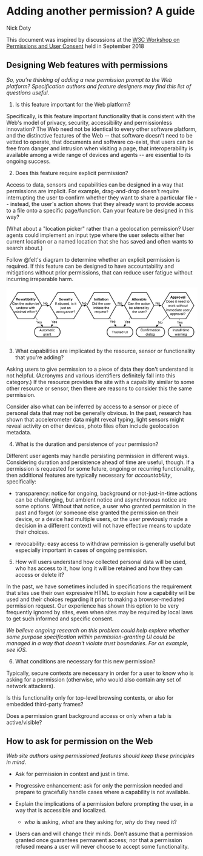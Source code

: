 

# Adding another permission? A guide

Nick Doty

This document was inspired by discussions at the [W3C Workshop on Permissions and User Consent](https://www.w3.org/Privacy/permissions-ws-2018/) held in September 2018

## Designing Web features with permissions

_So, you're thinking of adding a new permission prompt to the Web platform? Specification authors and feature designers may find this list of questions useful._

1. Is this feature important for the Web platform?

Specifically, is this feature important functionality that is consistent with the Web's model of privacy, security, accessibility and permissionless innovation? The Web need not be identical to every other software platform, and the distinctive features of the Web -- that software doesn't need to be vetted to operate, that documents and software co-exist, that users can be free from danger and intrusion when visiting a page, that interoperability is available among a wide range of devices and agents -- are essential to its ongoing success.

2. Does this feature require explicit permission?

Access to data, sensors and capabilities can be designed in a way that permissions are implicit. For example, drag-and-drop doesn't require interrupting the user to confirm whether they want to share a particular file -- instead, the user's action shows that they already want to provide access to a file onto a specific page/function. Can your feature be designed in this way?

(What about a "location picker" rather than a geolocation permission? User agents could implement an input type where the user selects either her current location or a named location that she has saved and often wants to search about.)

Follow @felt's diagram to determine whether an explicit permission is required. If this feature can be designed to have accountability and mitigations without prior permissions, that can reduce user fatigue without incurring irreparable harm.

![Flowchart on permissions from Adrienne Porter Felt.](AdriennePorterFelt-flowchart.png)

3. What capabilities are implicated by the resource, sensor or functionality that you're adding?

Asking users to give permission to a piece of data they don't understand is not helpful. (Acronyms and various identifiers definitely fall into this category.) If the resource provides the site with a capability similar to some other resource or sensor, then there are reasons to consider this the same permission.

Consider also what can be inferred by access to a sensor or piece of personal data that may not be generally obvious. In the past, research has shown that accelerometer data might reveal typing, light sensors might reveal activity on other devices, photo files often include geolocation metadata.

4. What is the duration and persistence of your permission?

Different user agents may handle persisting permission in different ways. Considering duration and persistence ahead of time are useful, though. If a permission is requested for some future, ongoing or recurring functionality, then additional features are typically necessary for *accountability*, specifically:

* transparency: notice for ongoing, background or not-just-in-time actions can be challenging, but ambient notice and asynchronous notice are some options. Without that notice, a user who granted permission in the past and forgot (or someone else granted the permission on their device, or a device had multiple users, or the user previously made a decision in a different context) will not have effective means to update their choices.

* revocability: easy access to withdraw permission is generally useful but especially important in cases of ongoing permission.

5. How will users understand how collected personal data will be used, who has access to it, how long it will be retained and how they can access or delete it?

In the past, we have sometimes included in specifications the requirement that sites use their own expressive HTML to explain how a capability will be used and their choices regarding it prior to making a browser-mediated permission request. Our experience has shown this option to be very frequently ignored by sites, even when sites may be required by local laws to get such informed and specific consent.

_We believe ongoing research on this problem could help explore whether some purpose specification within permission-granting UI could be managed in a way that doesn't violate trust boundaries. For an example, see iOS._

6. What conditions are necessary for this new permission?

Typically, secure contexts are necessary in order for a user to know who is asking for a permission (otherwise, _who_ would also contain any set of network attackers).

Is this functionality only for top-level browsing contexts, or also for embedded third-party frames?

Does a permission grant background access or only when a tab is active/visible?

## How to ask for permission on the Web

_Web site authors using permissioned features should keep these principles in mind._

* Ask for permission in context and just in time.

* Progressive enhancement: ask for only the permission needed and prepare to gracefully handle cases where a capability is not available.

* Explain the implications of a permission before prompting the user, in a way that is accessible and localized.

    * _who_ is asking, _what_ are they asking for, _why_ do they need it?

* Users can and will change their minds. Don't assume that a permission granted once guarantees permanent access; nor that a permission refused means a user will never choose to accept some functionality.
